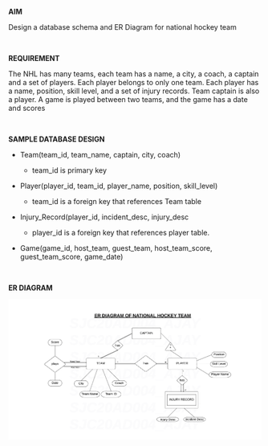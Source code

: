 **AIM**

Design a database schema and ER Diagram for national hockey team

<br>

**REQUIREMENT**

The NHL has many teams, each team has a name, a city, a coach, a captain and a set of players. Each player belongs to only one team. Each player has a name, position, skill level, and a set of injury records. Team captain is also a player. A game is played between two teams, and the game has a date and scores 

<br>

**SAMPLE DATABASE DESIGN**

* Team(team_id, team_name, captain, city, coach)
    * team_id is primary key

* Player(player_id, team_id, player_name, position, skill_level) 
    * team_id is a foreign key that references Team table

* Injury_Record(player_id, incident_desc, injury_desc
    * player_id is a foreign key that references player table.

* Game(game_id, host_team, guest_team, host_team_score, guest_team_score, game_date)

<br>

**ER DIAGRAM**

![ER DIAGRAM](NHL_ER_DIAGRAM.png)